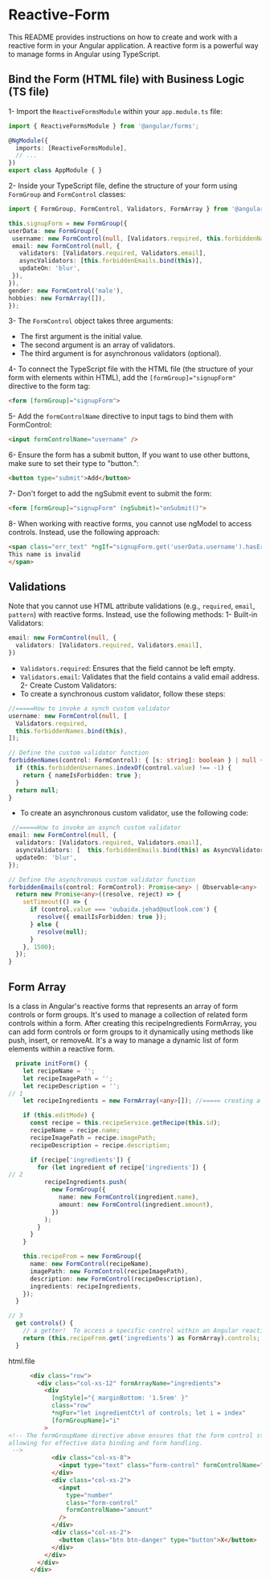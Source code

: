 # Reactive-Form

This README provides instructions on how to create and work with a reactive form in your Angular application. A reactive form is a powerful way to manage forms in Angular using TypeScript.


## Bind the Form (HTML file) with Business Logic (TS file)

1- Import the `ReactiveFormsModule` within your `app.module.ts` file:

   ```typescript
   import { ReactiveFormsModule } from '@angular/forms';
   
   @NgModule({
     imports: [ReactiveFormsModule],
     // ...
   })
   export class AppModule { }
  ```
2- Inside your TypeScript file, define the structure of your form using `FormGroup` and `FormControl` classes:
   ```typescript
import { FormGroup, FormControl, Validators, FormArray } from '@angular/forms';

this.signupForm = new FormGroup({
  userData: new FormGroup({
    username: new FormControl(null, [Validators.required, this.forbiddenNames.bind(this)]),
    email: new FormControl(null, {
      validators: [Validators.required, Validators.email],
      asyncValidators: [this.forbiddenEmails.bind(this)],
      updateOn: 'blur',
    }),
  }),
  gender: new FormControl('male'),
  hobbies: new FormArray([]),
});

  ```
3- The `FormControl` object takes three arguments:

  - The first argument is the initial value.
  - The second argument is an array of validators.
  - The third argument is for asynchronous validators (optional).

4- To connect the TypeScript file with the HTML file (the structure of your form with elements within HTML), add the `[formGroup]="signupForm"` directive to the form tag:
   ```html
<form [formGroup]="signupForm">
  ```
5- Add the `formControlName` directive to input tags to bind them with FormControl:
   ```html
<input formControlName="username" />
  ```
6- Ensure the form has a submit button, If you want to use other buttons, make sure to set their type to "button.":
   ```html
<button type="submit">Add</button>
  ```

7- Don't forget to add the ngSubmit event to submit the form:
   ```html
<form [formGroup]="signupForm" (ngSubmit)="onSubmit()">
  ```
8- When working with reactive forms, you cannot use ngModel to access controls. Instead, use the following approach:
   ```html
<span class="err_text" *ngIf="signupForm.get('userData.username').hasError('nameIsForbidden')">
  This name is invalid
</span>

  ```
## Validations
Note that you cannot use HTML attribute validations (e.g., `required`, `email`, `pattern`) with reactive forms. Instead, use the following methods:
1- Built-in Validators:
```typescript
email: new FormControl(null, {
  validators: [Validators.required, Validators.email],
})
```
  - `Validators.required`: Ensures that the field cannot be left empty.
  - `Validators.email`: Validates that the field contains a valid email address.
2- Create Custom Validators:
- To create a synchronous custom validator, follow these steps:
```typescript
//=====How to invoke a synch custom validator
username: new FormControl(null, [
  Validators.required,
  this.forbiddenNames.bind(this),
]);

// Define the custom validator function
forbiddenNames(control: FormControl): { [s: string]: boolean } | null {
  if (this.forbiddenUsernames.indexOf(control.value) !== -1) {
    return { nameIsForbidden: true };
  }
  return null;
}

```
- To create an asynchronous custom validator, use the following code:
```typescript
 //=====How to invoke an asynch custom validator
email: new FormControl(null, {
  validators: [Validators.required, Validators.email],
  asyncValidators: [  this.forbiddenEmails.bind(this) as AsyncValidatorFn,],
  updateOn: 'blur',
});

// Define the asynchronous custom validator function
forbiddenEmails(control: FormControl): Promise<any> | Observable<any> | null {
  return new Promise<any>((resolve, reject) => {
    setTimeout(() => {
      if (control.value === 'oubaida.jehad@outlook.com') {
        resolve({ emailIsForbidden: true });
      } else {
        resolve(null);
      }
    }, 1500);
  });
}

```

## Form Array
 Is a class in Angular's reactive forms that represents an array of form controls or form groups. It's used to manage a collection of related form controls within a form.
After creating this recipeIngredients FormArray, you can add form controls or form groups to it dynamically using methods like push, insert, or removeAt. It's a way to manage a dynamic list of form elements within a reactive form.
```typescript
  private initForm() {
    let recipeName = '';
    let recipeImagePath = '';
    let recipeDescription = '';
// 1
    let recipeIngredients = new FormArray(<any>[]); //===== creating a new instance of a `FormArray` in Angular.

    if (this.editMode) {
      const recipe = this.recipeService.getRecipe(this.id);
      recipeName = recipe.name;
      recipeImagePath = recipe.imagePath;
      recipeDescription = recipe.description;

      if (recipe['ingredients']) {
        for (let ingredient of recipe['ingredients']) {
// 2
          recipeIngredients.push(
            new FormGroup({
              name: new FormControl(ingredient.name),
              amount: new FormControl(ingredient.amount),
            })
          );
        }
      }
    }

    this.recipeFrom = new FormGroup({
      name: new FormControl(recipeName),
      imagePath: new FormControl(recipeImagePath),
      description: new FormControl(recipeDescription),
      ingredients: recipeIngredients,
    });
  }

// 3 
  get controls() {
    // a getter!  To access a specific control within an Angular reactive form using the get method and casting it to the FormArray type.
    return (this.recipeFrom.get('ingredients') as FormArray).controls;
  }
```
html.file
```html
      <div class="row">
        <div class="col-xs-12" formArrayName="ingredients">
          <div
            [ngStyle]="{ marginBottom: '1.5rem' }"
            class="row"
            *ngFor="let ingredientCtrl of controls; let i = index"
            [formGroupName]="i"
          >
<!-- The formGroupName directive above ensures that the form control structure is correctly associated with each <div> element,
allowing for effective data binding and form handling.
 -->
            <div class="col-xs-8">
              <input type="text" class="form-control" formControlName="name" />
            </div>
            <div class="col-xs-2">
              <input
                type="number"
                class="form-control"
                formControlName="amount"
              />
            </div>
            <div class="col-xs-2">
              <button class="btn btn-danger" type="button">X</button>
            </div>
          </div>
        </div>
      </div>
```
